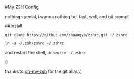 #My ZSH Config

nothing special, i wanna nothing but fast, well, and git prompt

##Install

`git clone https://github.com/zhuangya/zshrc.git ~/.zshrc`

`ln -s ~/.zsh/zshrc ~/.zshrc`

and restart the shell, or `source ~/.zshrc`

:)


thanks to [oh-my-zsh](https://github.com/robbyrussell/oh-my-zsh/) for the git alias :)

